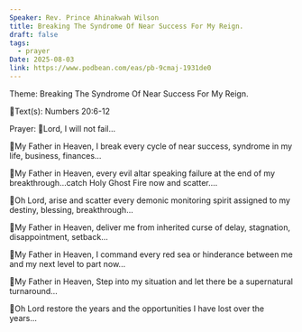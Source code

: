```yaml
---
Speaker: Rev. Prince Ahinakwah Wilson
title: Breaking The Syndrome Of Near Success For My Reign.
draft: false
tags:
  - prayer
Date: 2025-08-03
link: https://www.podbean.com/eas/pb-9cmaj-1931de0
---
```

Theme: Breaking The Syndrome Of Near Success For My Reign.

📖Text(s): Numbers 20:6-12

Prayer:
🛐Lord, I will not fail...

🛐My Father in Heaven, I break every cycle of near success, syndrome in my life, business, finances...

🛐My Father in Heaven, every evil altar speaking failure at the end of my breakthrough...catch Holy Ghost Fire now and scatter....

🛐Oh Lord, arise and scatter every demonic monitoring spirit assigned to my destiny, blessing, breakthrough... 

🛐My Father in Heaven, deliver me from inherited curse of delay, stagnation, disappointment, setback...

🛐My Father in Heaven, I command every red sea or hinderance between me and my next level to part now...

🛐My Father in Heaven, Step into my situation and let there be a supernatural turnaround...

🛐Oh Lord restore the years and the opportunities I have lost over the years...
